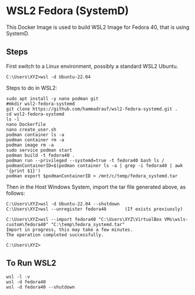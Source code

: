 # WSL2 Fedora (SystemD)

This Docker Image is used to build WSL2 Image for Fedora 40, that is using SystemD.

## Steps
First switch to a Linux environment, possibly a standard WSL2 Ubuntu.
```
C:\Users\XYZ>wsl -d Ubuntu-22.04
```


Steps to do in WSL2:
```
sudo apt install -y nano podman git
#mkdir wsl2-fedora-systemd
git clone https://github.com/hammadrauf/wsl2-fedora-systemd.git .
cd wsl2-fedora-systemd
ls -l
nano Dockerfile
nano create_user.sh
podman container ls -a
podman container rm -a
podman image rm -a
sudo service podman start
podman build -t fedora40 .
podman run --privileged --systemd=true -t fedora40 bash ls /
podmanContainerID=$(podman container ls -a | grep -i fedora40 | awk '{print $1}')
podman export $podmanContainerID > /mnt/c/temp/fedora_systemd.tar
```
Then in the Host Windows System, import the tar file generated above, as follows:
```
C:\Users\XYZ>wsl -d Ubuntu-22.04 --shutdown
C:\Users\XYZ>wsl --unregister fedora40       (If exists previuosly)

C:\Users\XYZ>wsl --import fedora40 "C:\Users\XYZ\VirtualBox VMs\wsls-custom\fedora40" "C:\temp\fedora_systemd.tar"
Import in progress, this may take a few minutes.
The operation completed successfully.

C:\Users\XYZ>
```

## To Run WSL2

```
wsl -l -v
wsl -d fedora40
wsl -d fedora40 --shutdown
```

